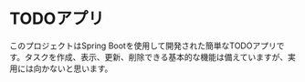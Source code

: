 # TODOアプリ
このプロジェクトはSpring Bootを使用して開発された簡単なTODOアプリです。タスクを作成、表示、更新、削除できる基本的な機能は備えていますが、実用には向かないと思います。
